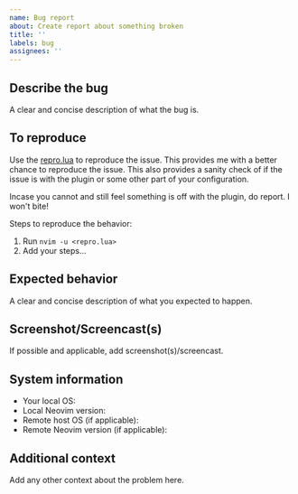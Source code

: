 ```yaml
---
name: Bug report
about: Create report about something broken
title: ''
labels: bug
assignees: ''
---
```


## Describe the bug

A clear and concise description of what the bug is.

## To reproduce

Use the [repro.lua](https://github.com/amitds1997/remote-nvim.nvim/blob/main/repro.lua) to
reproduce the issue. This provides me with a better chance to reproduce the issue.
This also provides a sanity check of if the issue is with the plugin or some other part of your configuration.

Incase you cannot and still feel something is off with the plugin, do report. I won't bite!

Steps to reproduce the behavior:

1. Run `nvim -u <repro.lua>`
2. Add your steps...

## Expected behavior

A clear and concise description of what you expected to happen.

## Screenshot/Screencast(s)

If possible and applicable, add screenshot(s)/screencast.

## System information

- Your local OS:
- Local Neovim version:
- Remote host OS (if applicable):
- Remote Neovim version (if applicable):

## Additional context

Add any other context about the problem here.
